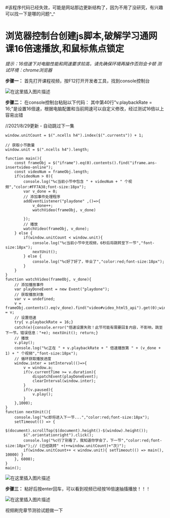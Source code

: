 #该程序代码已经失效，可能是网站那边更新结构了，因为不用了没研究，有兴趣可以找一下是哪的问题^_^

# 浏览器控制台创建js脚本,破解学习通网课16倍速播放,和鼠标焦点锁定

*提示：16倍速下对电脑性能和网速要求较高，请先确保环境再操作否则会卡顿*
*测试环境：chrome浏览器*

**步骤一：** 首先打开课程视频，按F12打开开发者工具，找到console控制台

![在这里插入图片描述](https://img-blog.csdnimg.cn/2021040617423965.png?x-oss-process=image/watermark,type_ZmFuZ3poZW5naGVpdGk,shadow_10,text_aHR0cHM6Ly9ibG9nLmNzZG4ubmV0L2EyMjcyMDYyOTY4,size_16,color_FFFFFF,t_70)

**步骤二：** 在console控制台粘贴以下代码：
其中第40行"v.playbackRate = 16;"是设置16倍速，根据电脑配置和当前网速可以自定义修改，经过测试16倍以上容易出错

//2021/8/29更新 - 自动跳过下一集
```
window.unitCount = $(".ncells h4").index($(".currents")) + 1;

// 获取小节数量
window.unit = $(".ncells h4").length;

function main(){
    const frameObj = $("iframe").eq(0).contents().find("iframe.ans-insertvideo-online");
    const videoNum = frameObj.length;
    if(videoNum > 0){
        console.log("%c当前小节中包含 " + videoNum + " 个视频","color:#FF7A38;font-size:18px");
        var v_done = 0;
        // 添加事件处理程序
        addEventListener("playdone" ,()=>{
            v_done++;
            watchVideo(frameObj, v_done)

        });
        // 播放
        watchVideo(frameObj, v_done);
    } else {
        if(window.unitCount < window.unit){
            console.log("%c当前小节中无视频，6秒后将跳转至下一节","font-size:18px");
            nextUnit();
        } else {
            console.log("%c好了好了，毕业了","color:red;font-size:18px");
        }
    }
}
function watchVideo(frameObj, v_done){
    // 添加播放事件
    var playDoneEvent = new Event("playdone");
    // 获取播放对象
    var v = undefined;
    v = frameObj.contents().eq(v_done).find("video#video_html5_api").get(0);window.a = v;
    // 设置倍速
    try{ v.playbackRate = 16;}
    catch(e){console.error("倍速设置失败！此节可能有需要回复内容，不影响，跳至下一节。错误信息："+e); nextUnit(); return;}
    // 播放
    v.play();
    console.log("%c正在 " + v.playbackRate + " 倍速播放第 " + (v_done + 1) + " 个视频","font-size:18px");
    // 循环获取播放进度
    window.inter = setInterval(()=>{
        v = window.a;
        if(v.currentTime >= v.duration){
            dispatchEvent(playDoneEvent);
            clearInterval(window.inter);
        }
        if(v.paused){
            v.play();
        }
    },1000);
}
function nextUnit(){
    console.log("%c即将进入下一节...","color:red;font-size:18px");
    setTimeout(() => {
        $(document).scrollTop($(document).height()-$(window).height());
        $(".orientationright").click();
        console.log("%c行了别看了，我知道你学会了，下一节","color:red;font-size:18px");// (已经跳转" +(++window.unitCount)+"次)");
        if(window.unitCount++ < window.unit){ setTimeout(() => main(), 10000) }
    }, 6000);
}
main();
```

![在这里插入图片描述](https://img-blog.csdnimg.cn/20210406174846992.png?x-oss-process=image/watermark,type_ZmFuZ3poZW5naGVpdGk,shadow_10,text_aHR0cHM6Ly9ibG9nLmNzZG4ubmV0L2EyMjcyMDYyOTY4,size_16,color_FFFFFF,t_70)

**步骤三：** 粘好后按enter回车，可以看到视频已经按16倍速抽搐播放！！！

![在这里插入图片描述](https://img-blog.csdnimg.cn/20210406174926318.png?x-oss-process=image/watermark,type_ZmFuZ3poZW5naGVpdGk,shadow_10,text_aHR0cHM6Ly9ibG9nLmNzZG4ubmV0L2EyMjcyMDYyOTY4,size_16,color_FFFFFF,t_70)


视频刷完章节测验试题做一下
